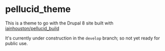 # pellucid_theme

This is a theme to go with the Drupal 8 site built with [iainhouston/pellucid_build](https://github.com/iainhouston/pellucid_build)

It's currently under construction in the `develop` branch; so not yet ready for public use.
